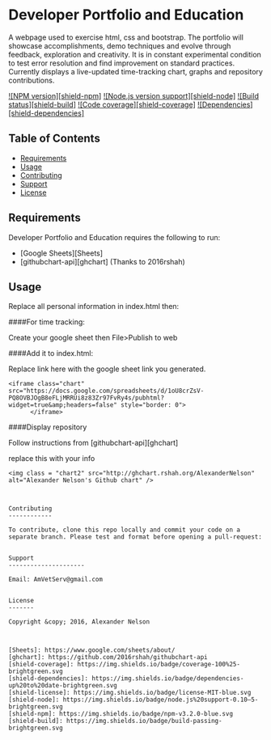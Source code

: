
Developer Portfolio and Education
==========

A webpage used to exercise html, css and bootstrap. The portfolio will showcase accomplishments, demo techniques and evolve through feedback, exploration and creativity. It is in constant experimental condition to test error resolution and find improvement on standard practices. Currently displays a live-updated time-tracking chart, graphs and repository contributions.

[![NPM version][shield-npm]](#)
[![Node.js version support][shield-node]](#)
[![Build status][shield-build]](#)
[![Code coverage][shield-coverage]](#)
[![Dependencies][shield-dependencies]](#)


Table of Contents
-----------------

  * [Requirements](#requirements)
  * [Usage](#usage)
  * [Contributing](#contributing)
  * [Support](#support)
  * [License](#license)


Requirements
------------

Developer Portfolio and Education requires the following to run:

  * [Google Sheets][Sheets]
  * [githubchart-api][ghchart] (Thanks to 2016rshah)


Usage
-----

Replace all personal information in index.html then:

####For time tracking:

Create your google sheet then File>Publish to web

####Add it to index.html:

Replace link here with the google sheet link you generated.

```
<iframe class="chart" src="https://docs.google.com/spreadsheets/d/1oU8crZsV-PQ8OVBJOgB8eFLjMRRUi8z83Zr97FvRy4s/pubhtml?widget=true&amp;headers=false" style="border: 0">
      </iframe>
```
####Display repository

Follow instructions from [githubchart-api][ghchart]

replace this with your info

```
<img class = "chart2" src="http://ghchart.rshah.org/AlexanderNelson" alt="Alexander Nelson's Github chart" />



Contributing
------------

To contribute, clone this repo locally and commit your code on a separate branch. Please test and format before opening a pull-request:


Support
---------------------

Email: AmVetServ@gmail.com


License
-------

Copyright &copy; 2016, Alexander Nelson



[Sheets]: https://www.google.com/sheets/about/
[ghchart]: https://github.com/2016rshah/githubchart-api
[shield-coverage]: https://img.shields.io/badge/coverage-100%25-brightgreen.svg
[shield-dependencies]: https://img.shields.io/badge/dependencies-up%20to%20date-brightgreen.svg
[shield-license]: https://img.shields.io/badge/license-MIT-blue.svg
[shield-node]: https://img.shields.io/badge/node.js%20support-0.10–5-brightgreen.svg
[shield-npm]: https://img.shields.io/badge/npm-v3.2.0-blue.svg
[shield-build]: https://img.shields.io/badge/build-passing-brightgreen.svg